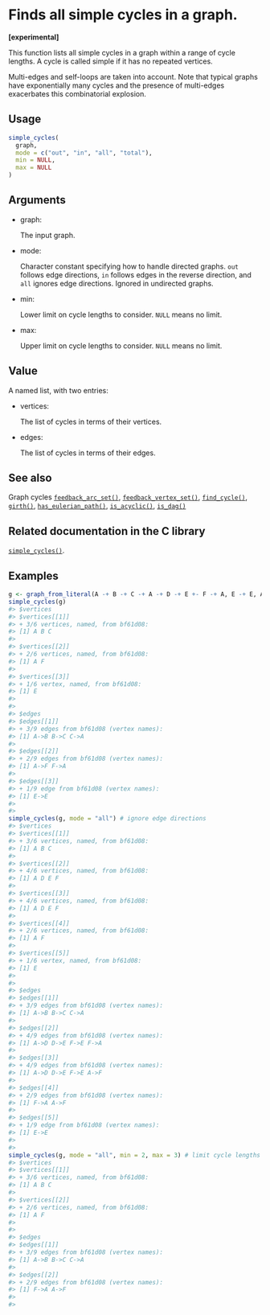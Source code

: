 # Finds all simple cycles in a graph.

**\[experimental\]**

This function lists all simple cycles in a graph within a range of cycle
lengths. A cycle is called simple if it has no repeated vertices.

Multi-edges and self-loops are taken into account. Note that typical
graphs have exponentially many cycles and the presence of multi-edges
exacerbates this combinatorial explosion.

## Usage

``` r
simple_cycles(
  graph,
  mode = c("out", "in", "all", "total"),
  min = NULL,
  max = NULL
)
```

## Arguments

- graph:

  The input graph.

- mode:

  Character constant specifying how to handle directed graphs. `out`
  follows edge directions, `in` follows edges in the reverse direction,
  and `all` ignores edge directions. Ignored in undirected graphs.

- min:

  Lower limit on cycle lengths to consider. `NULL` means no limit.

- max:

  Upper limit on cycle lengths to consider. `NULL` means no limit.

## Value

A named list, with two entries:

- vertices:

  The list of cycles in terms of their vertices.

- edges:

  The list of cycles in terms of their edges.

## See also

Graph cycles
[`feedback_arc_set()`](https://r.igraph.org/reference/feedback_arc_set.md),
[`feedback_vertex_set()`](https://r.igraph.org/reference/feedback_vertex_set.md),
[`find_cycle()`](https://r.igraph.org/reference/find_cycle.md),
[`girth()`](https://r.igraph.org/reference/girth.md),
[`has_eulerian_path()`](https://r.igraph.org/reference/has_eulerian_path.md),
[`is_acyclic()`](https://r.igraph.org/reference/is_acyclic.md),
[`is_dag()`](https://r.igraph.org/reference/is_dag.md)

## Related documentation in the C library

[`simple_cycles()`](https://igraph.org/c/html/latest/igraph-Cycles.html#igraph_simple_cycles).

## Examples

``` r
g <- graph_from_literal(A -+ B -+ C -+ A -+ D -+ E +- F -+ A, E -+ E, A -+ F, simplify = FALSE)
simple_cycles(g)
#> $vertices
#> $vertices[[1]]
#> + 3/6 vertices, named, from bf61d08:
#> [1] A B C
#> 
#> $vertices[[2]]
#> + 2/6 vertices, named, from bf61d08:
#> [1] A F
#> 
#> $vertices[[3]]
#> + 1/6 vertex, named, from bf61d08:
#> [1] E
#> 
#> 
#> $edges
#> $edges[[1]]
#> + 3/9 edges from bf61d08 (vertex names):
#> [1] A->B B->C C->A
#> 
#> $edges[[2]]
#> + 2/9 edges from bf61d08 (vertex names):
#> [1] A->F F->A
#> 
#> $edges[[3]]
#> + 1/9 edge from bf61d08 (vertex names):
#> [1] E->E
#> 
#> 
simple_cycles(g, mode = "all") # ignore edge directions
#> $vertices
#> $vertices[[1]]
#> + 3/6 vertices, named, from bf61d08:
#> [1] A B C
#> 
#> $vertices[[2]]
#> + 4/6 vertices, named, from bf61d08:
#> [1] A D E F
#> 
#> $vertices[[3]]
#> + 4/6 vertices, named, from bf61d08:
#> [1] A D E F
#> 
#> $vertices[[4]]
#> + 2/6 vertices, named, from bf61d08:
#> [1] A F
#> 
#> $vertices[[5]]
#> + 1/6 vertex, named, from bf61d08:
#> [1] E
#> 
#> 
#> $edges
#> $edges[[1]]
#> + 3/9 edges from bf61d08 (vertex names):
#> [1] A->B B->C C->A
#> 
#> $edges[[2]]
#> + 4/9 edges from bf61d08 (vertex names):
#> [1] A->D D->E F->E F->A
#> 
#> $edges[[3]]
#> + 4/9 edges from bf61d08 (vertex names):
#> [1] A->D D->E F->E A->F
#> 
#> $edges[[4]]
#> + 2/9 edges from bf61d08 (vertex names):
#> [1] F->A A->F
#> 
#> $edges[[5]]
#> + 1/9 edge from bf61d08 (vertex names):
#> [1] E->E
#> 
#> 
simple_cycles(g, mode = "all", min = 2, max = 3) # limit cycle lengths
#> $vertices
#> $vertices[[1]]
#> + 3/6 vertices, named, from bf61d08:
#> [1] A B C
#> 
#> $vertices[[2]]
#> + 2/6 vertices, named, from bf61d08:
#> [1] A F
#> 
#> 
#> $edges
#> $edges[[1]]
#> + 3/9 edges from bf61d08 (vertex names):
#> [1] A->B B->C C->A
#> 
#> $edges[[2]]
#> + 2/9 edges from bf61d08 (vertex names):
#> [1] F->A A->F
#> 
#> 
```
